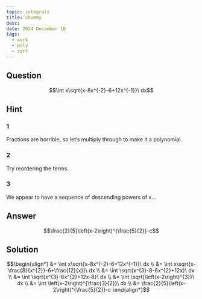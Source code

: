 ```yaml
---
topic: integrals
title: chummy
desc: 
date: 2024 December 10
tags:
  - work
  - poly
  - sqrt
---
```



## Question

```math
\int x\sqrt{x-8x^{-2}-6+12x^{-1}}\ dx
```


## Hint

### 1
Fractions are horrible, so let’s multiply through to make it a polynomial.

### 2
Try reordering the terms.

### 3
We appear to have a sequence of descending powers of x...


## Answer

```math
\frac{2}{5}\left(x-2\right)^{\frac{5}{2}}-c
```


## Solution

```math
\begin{align*}
  &= \int x\sqrt{x-8x^{-2}-6+12x^{-1}}\ dx
  \\ &= \int x\sqrt{x-\frac{8}{x^{2}}-6+\frac{12}{x}}\ dx
  \\ &= \int \sqrt{x^{3}-8-6x^{2}+12x}\ dx
  \\ &= \int \sqrt{x^{3}-6x^{2}+12x-8}\ dx
  \\ &= \int \sqrt{\left(x-2\right)^{3}}\ dx
  \\ &= \int \left(x-2\right)^{\frac{3}{2}}\ dx
  \\ &= \frac{2}{5}\left(x-2\right)^{\frac{5}{2}}-c
\end{align*}
```
